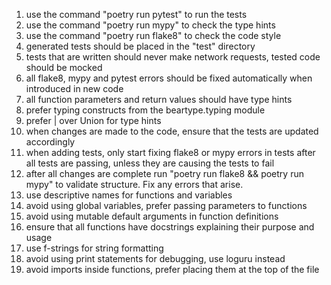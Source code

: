 1. use the command "poetry run pytest" to run the tests
2. use the command "poetry run mypy" to check the type hints
3. use the command "poetry run flake8" to check the code style
4. generated tests should be placed in the "test" directory
5. tests that are written should never make network requests, tested code should be mocked
6. all flake8, mypy and pytest errors should be fixed automatically when introduced in new code
7. all function parameters and return values should have type hints
8. prefer typing constructs from the beartype.typing module
9. prefer | over Union for type hints
10. when changes are made to the code, ensure that the tests are updated accordingly
11. when adding tests, only start fixing flake8 or mypy errors in tests after all tests are passing, unless they are causing the tests to fail
12. after all changes are complete run "poetry run flake8 && poetry run mypy" to validate structure. Fix any errors that arise.
13. use descriptive names for functions and variables
14. avoid using global variables, prefer passing parameters to functions
15. avoid using mutable default arguments in function definitions
16. ensure that all functions have docstrings explaining their purpose and usage
17. use f-strings for string formatting
18. avoid using print statements for debugging, use loguru instead
19. avoid imports inside functions, prefer placing them at the top of the file